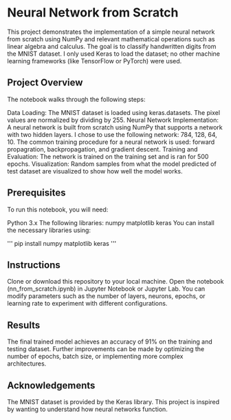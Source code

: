 # Neural Network from Scratch
This project demonstrates the implementation of a simple neural network from scratch using NumPy and relevant mathematical operations such as linear algebra and calculus. The goal is to classify handwritten digits from the MNIST dataset. I only used Keras to load the dataset; no other machine learning frameworks (like TensorFlow or PyTorch) were used.

## Project Overview
The notebook walks through the following steps:

Data Loading:
The MNIST dataset is loaded using keras.datasets.
The pixel values are normalized by dividing by 255.
Neural Network Implementation:
A neural network is built from scratch using NumPy that supports a network with two hidden layers. I chose to use the following network: 784, 128, 64, 10.
The common training procedure for a neural network is used: forward propagration, backpropagation, and gradient descent.
Training and Evaluation:
The network is trained on the training set and is ran for 500 epochs.
Visualization:
Random samples from what the model predicted of test dataset are visualized to show how well the model works.
## Prerequisites
To run this notebook, you will need:

Python 3.x
The following libraries:
numpy
matplotlib
keras
You can install the necessary libraries using:

'''
pip install numpy matplotlib keras
'''
## Instructions
Clone or download this repository to your local machine.
Open the notebook (nn_from_scratch.ipynb) in Jupyter Notebook or Jupyter Lab.
You can modify parameters such as the number of layers, neurons, epochs, or learning rate to experiment with different configurations.
## Results
The final trained model achieves an accuracy of 91% on the training and testing dataset. Further improvements can be made by optimizing the number of epochs, batch size, or implementing more complex architectures.

## Acknowledgements
The MNIST dataset is provided by the Keras library.
This project is inspired by wanting to understand how neural networks function.

